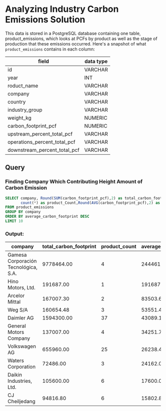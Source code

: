 # Analyzing Industry Carbon Emissions Solution

This data is stored in a PostgreSQL database containing one table, product_emissions, which looks at PCFs by product as well as the stage of production that these emissions occurred. Here's a snapshot of what `product_emissions` contains in each column:

| field	                        | data type   |
| ------------------------------| ------------|
| id	                        | VARCHAR     |  
| year	                        | INT         |
| roduct_name                   | VARCHAR     | 
| company	                    | VARCHAR     |
| country	                    | VARCHAR     |
| industry_group                | VARCHAR     |
| weight_kg	                    | NUMERIC     |
| carbon_footprint_pcf          | NUMERIC     |
| upstream_percent_total_pcf    | VARCHAR     |
| operations_percent_total_pcf  | VARCHAR     |
| downstream_percent_total_pcf  | VARCHAR     |

## Query

### Finding Company Which Contributing Height Amount of Carbon Emission

```sql
SELECT company, Round(SUM(carbon_footprint_pcf),2) as total_carbon_footprint,
       count(*) as product_Count,Round(AVG(carbon_footprint_pcf),2) as average_carbon_footprint
FROM product_emissions 
GROUP BY company
ORDER BY average_carbon_footprint DESC
LIMIT 10
```

### Output: 

| company                            | total_carbon_footprint | product_count | average_carbon_footprint |
|------------------------------------|--------------------------|----------------|----------------------------|
| Gamesa Corporación Tecnológica, S.A. | 9778464.00              | 4              | 2444616.00                 |
| Hino Motors, Ltd.                  | 191687.00               | 1              | 191687.00                  |
| Arcelor Mittal                     | 167007.30               | 2              | 83503.65                   |
| Weg S/A                            | 160654.48               | 3              | 53551.49                   |
| Daimler AG                         | 1594300.00              | 37             | 43089.19                   |
| General Motors Company            | 137007.00               | 4              | 34251.75                   |
| Volkswagen AG                      | 655960.00               | 25             | 26238.40                   |
| Waters Corporation                 | 72486.00                | 3              | 24162.00                   |
| Daikin Industries, Ltd.           | 105600.00               | 6              | 17600.00                   |
| CJ Cheiljedang                     | 94816.80                | 6              | 15802.80                   |


